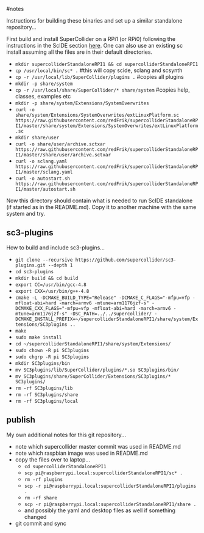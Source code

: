 #notes

Instructions for building these binaries and set up a similar standalone repository...

First build and install SuperCollider on a RPi1 (or RPi0) following the instructions in the ScIDE section [here](http://supercollider.github.io/development/building-raspberrypi.html). One can also use an existing sc install assuming all the files are in their default directories.

* `mkdir supercolliderStandaloneRPI1 && cd supercolliderStandaloneRPI1`
* `cp /usr/local/bin/sc* .` #this will copy scide, sclang and scsynth
* `cp -r /usr/local/lib/SuperCollider/plugins .` #copies all plugins
* `mkdir -p share/system`
* `cp -r /usr/local/share/SuperCollider/* share/system` #copies help, classes, examples etc
* `mkdir -p share/system/Extensions/SystemOverwrites`
* `curl -o share/system/Extensions/SystemOverwrites/extLinuxPlatform.sc https://raw.githubusercontent.com/redFrik/supercolliderStandaloneRPI1/master/share/system/Extensions/SystemOverwrites/extLinuxPlatform.sc`
* `mkdir share/user`
* `curl -o share/user/archive.sctxar https://raw.githubusercontent.com/redFrik/supercolliderStandaloneRPI1/master/share/user/archive.sctxar`
* `curl -o sclang.yaml https://raw.githubusercontent.com/redFrik/supercolliderStandaloneRPI1/master/sclang.yaml`
* `curl -o autostart.sh https://raw.githubusercontent.com/redFrik/supercolliderStandaloneRPI1/master/autostart.sh`

Now this directory should contain what is needed to run ScIDE standalone (if started as in the README.md). Copy it to another machine with the same system and try.

sc3-plugins
--

How to build and include sc3-plugins...

* `git clone --recursive https://github.com/supercollider/sc3-plugins.git --depth 1`
* `cd sc3-plugins`
* `mkdir build && cd build`
* `export CC=/usr/bin/gcc-4.8`
* `export CXX=/usr/bin/g++-4.8`
* `cmake -L -DCMAKE_BUILD_TYPE="Release" -DCMAKE_C_FLAGS="-mfpu=vfp -mfloat-abi=hard -march=armv6 -mtune=arm1176jzf-s" -DCMAKE_CXX_FLAGS="-mfpu=vfp -mfloat-abi=hard -march=armv6 -mtune=arm1176jzf-s" -DSC_PATH=../../supercollider/ -DCMAKE_INSTALL_PREFIX=~/supercolliderStandaloneRPI1/share/system/Extensions/SC3plugins ..`
* `make`
* `sudo make install`
* `cd ~/supercolliderStandaloneRPI1/share/system/Extensions/`
* `sudo chown -R pi SC3plugins`
* `sudo chgrp -R pi SC3plugins`
* `mkdir SC3plugins/bin`
* `mv SC3plugins/lib/SuperCollider/plugins/*.so SC3plugins/bin/`
* `mv SC3plugins/share/SuperCollider/Extensions/SC3plugins/* SC3plugins/`
* `rm -rf SC3plugins/lib`
* `rm -rf SC3plugins/share`
* `rm -rf SC3plugins/local`

publish
--

My own additional notes for this git repository...

* note which supercollider master commit was used in README.md
* note which raspbian image was used in README.md
* copy the files over to laptop...
  * `cd supercolliderStandaloneRPI1`
  * `scp pi@raspberrypi.local:supercolliderStandaloneRPI1/sc* .`
  * `rm -rf plugins`
  * `scp -r pi@raspberrypi.local:supercolliderStandaloneRPI1/plugins .`
  * `rm -rf share`
  * `scp -r pi@raspberrypi.local:supercolliderStandaloneRPI1/share .`
  * and possibly the yaml and desktop files as well if something changed
* git commit and sync
